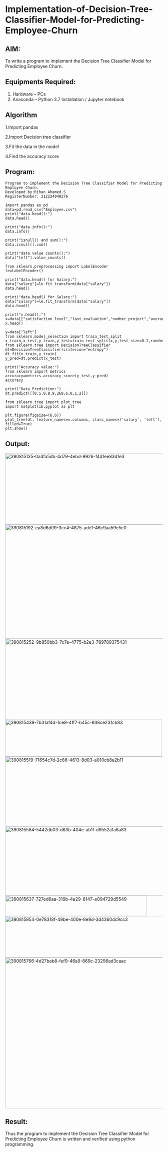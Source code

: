 # Implementation-of-Decision-Tree-Classifier-Model-for-Predicting-Employee-Churn

## AIM:
To write a program to implement the Decision Tree Classifier Model for Predicting Employee Churn.

## Equipments Required:
1. Hardware – PCs
2. Anaconda – Python 3.7 Installation / Jupyter notebook

## Algorithm

1.Import pandas

2.Import Decision tree classifier

3.Fit the data in the model

4.Find the accuracy score


## Program:
```
Program to implement the Decision Tree Classifier Model for Predicting Employee Churn.
Developed by:Rihan Ahamed.S
RegisterNumber: 212224040276
```
```
import pandas as pd
data=pd.read_csv("Employee.csv")
print("data.head():")
data.head()
```
```
print("data.info():")
data.info()
```

```
print("isnull() and sum():")
data.isnull().sum()
```
```
print("data value counts():")
data["left"].value_counts()
```
```
from sklearn.preprocessing import LabelEncoder
le=LabelEncoder()
```
```
print("data.head() for Salary:")
data["salary"]=le.fit_transform(data["salary"])
data.head()
```
```
print("data.head() for Salary:")
data["salary"]=le.fit_transform(data["salary"])
data.head()
```
```
print("x.head():")
x=data[["satisfaction_level","last_evaluation","number_project","average_montly_hours","time_spend_company","Work_accident","promotion_last_5years","salary"]]
x.head()
```
```
y=data["left"]
from sklearn.model_selection import train_test_split
x_train,x_test,y_train,y_test=train_test_split(x,y,test_size=0.2,random_state=100)
from sklearn.tree import DecisionTreeClassifier
dt=DecisionTreeClassifier(criterion="entropy")
dt.fit(x_train,y_train)
y_pred=dt.predict(x_test)
```
```
print("Accuracy value:")
from sklearn import metrics
accuracy=metrics.accuracy_score(y_test,y_pred)
accuracy
```
```
print("Data Prediction:")
dt.predict([[0.5,0.8,9,260,6,0,1,2]])
```
```
from sklearn.tree import plot_tree
import matplotlib.pyplot as plt

plt.figure(figsize=(8,6))
plot_tree(dt, feature_names=x.columns, class_names=['salary', 'left'], filled=True)
plt.show()
```

## Output:

<img width="1232" height="228" alt="390815135-0a4fa5db-4d79-4ebd-9926-f4d1ee83d1e3" src="https://github.com/user-attachments/assets/e845ed8e-b9f2-4d36-8828-fb984850df00" />

<img width="980" height="366" alt="390815192-ea8d6d09-3cc4-4875-ade1-46c9aa59e5c0" src="https://github.com/user-attachments/assets/8188b8f4-df8e-417c-998f-45a29d6aa586" />

<img width="843" height="257" alt="390815252-9b850bb3-7c7e-4775-b2e3-789789375431" src="https://github.com/user-attachments/assets/f9add907-f5af-4d7d-8a16-433866d62f0e" />

<img width="501" height="120" alt="390815439-7b31af4d-1ce9-4ff7-b45c-938ce231cb83" src="https://github.com/user-attachments/assets/35526fe6-0b45-4c64-9003-544ec418481b" />

<img width="1247" height="223" alt="390815519-71654c7d-2c86-4613-8d03-a010cb8a2b11" src="https://github.com/user-attachments/assets/ad9b710e-698d-4763-95a5-c40a64199f7b" />

<img width="1226" height="222" alt="390815584-5442db03-d63b-404e-ab1f-d9552a1a6a83" src="https://github.com/user-attachments/assets/ea37177a-83c0-44bf-a8af-1a73db5485b3" />

<img width="452" height="65" alt="390815637-727ed6aa-319b-4a29-8147-e094729d5549" src="https://github.com/user-attachments/assets/e97491d2-d400-4784-96d3-4d9e6f8c4269" />

<img width="1247" height="133" alt="390815954-0e78318f-49be-400e-8e9d-3d4360dc9cc3" src="https://github.com/user-attachments/assets/d4fd0f7a-a324-4607-8a60-939f76812fe7" />

<img width="651" height="482" alt="390815766-4d27bab8-fef9-46a9-869c-23296ad3caac" src="https://github.com/user-attachments/assets/6311548d-bbb9-4557-9fdb-5d5af0d67904" />


## Result:
Thus the program to implement the  Decision Tree Classifier Model for Predicting Employee Churn is written and verified using python programming.

